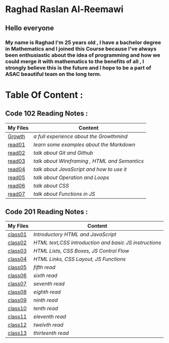 # **Raghad Raslan Al-Reemawi**

## **Hello everyone**
### **My name is Raghad I'm 25 years old , I have a bachelor degree in Mathematics and I joined this Course because I've always been enthusiastic about the idea of programming and how we could merge it with mathematics to the benefits of all , I strongly believe this is the future and I hope to be a part of ASAC beautiful team on the long term**.

# **Table Of Content** :

## **Code 102 Reading Notes :**


| **My Files**      | **Content** |
| -----------       | ----------- |
| [Growth](https://raghad497.github.io/reading-notes/102/Growth)      | *a full experience about the Growthmind*       |
| [read01](https://raghad497.github.io/reading-notes/102/read01)   | *learn some examples about the Markdown*        |
| [read02](https://raghad497.github.io/reading-notes/102/read02)      | *talk about Git and Github* |
| [read03](https://raghad497.github.io/reading-notes/102/read03)      | *talk about Wireframing , HTML and Semantics* |
| [read04](https://raghad497.github.io/reading-notes/102/read04)      | *talk about JavaScript and how to use it* |
| [read05](https://raghad497.github.io/reading-notes/102/read05)      | *talk about Operation and Loops* |
| [read06](https://raghad497.github.io/reading-notes/102/read06)      | *talk about CSS* |
| [read07](https://raghad497.github.io/reading-notes/102/read07)      | *talk about Functions in JS* |




## **Code 201 Reading Notes :**


| **My Files**      | **Content** |
| -----------       | ----------- |
| [class01](https://raghad497.github.io/reading-notes/201/class-01)      | *Introductory HTML and JavaScript*       |
| [class02](https://raghad497.github.io/reading-notes/201/class-02)   | *HTML text,CSS introduction and basic JS instructions*        |
| [class03](https://raghad497.github.io/reading-notes/201/class-03)      | *HTML Lists, CSS Boxes, JS Control Flow* |
| [class04](https://raghad497.github.io/reading-notes/201/class-04)      | *HTML Links, CSS Layout, JS Functions* |
| [class05](https://raghad497.github.io/reading-notes/201/class-05)      | *fifth read* |
| [class06](https://raghad497.github.io/reading-notes/201/class-06)      | *sixth read* |
| [class07](https://raghad497.github.io/reading-notes/201/class-07)      | *seventh read* |
| [class08](https://raghad497.github.io/reading-notes/201/class-08)      | *eighth read* |
| [class09](https://raghad497.github.io/reading-notes/201/class-09)      | *ninth read* |
| [class10](https://raghad497.github.io/reading-notes/201/class-10)      | *tenth read* |
| [class11](https://raghad497.github.io/reading-notes/201/class-11)      | *eleventh read* |
| [class12](https://raghad497.github.io/reading-notes/201/class-12)      | *twelvth read* |
| [class13](https://raghad497.github.io/reading-notes/201/class-13)      | *thirteenth read* |